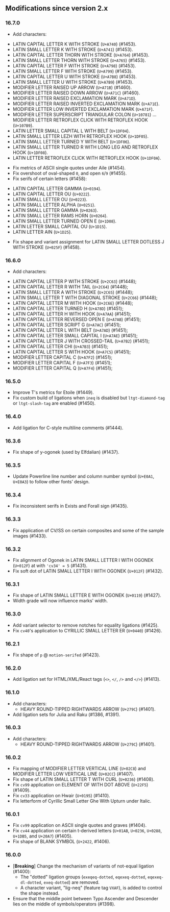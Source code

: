 ## Modifications since version 2.x

### 16.7.0

 * Add characters:
  - LATIN CAPITAL LETTER K WITH STROKE (`U+A740`) (#1453).
  - LATIN SMALL LETTER K WITH STROKE (`U+A741`) (#1453).
  - LATIN CAPITAL LETTER THORN WITH STROKE (`U+A764`) (#1453).
  - LATIN SMALL LETTER THORN WITH STROKE (`U+A765`) (#1453).
  - LATIN CAPITAL LETTER F WITH STROKE (`U+A798`) (#1453).
  - LATIN SMALL LETTER F WITH STROKE (`U+A799`) (#1453).
  - LATIN CAPITAL LETTER U WITH STROKE (`U+A7B8`) (#1453).
  - LATIN SMALL LETTER U WITH STROKE (`U+A7B9`) (#1453).
  - MODIFIER LETTER RAISED UP ARROW (`U+A71B`) (#1460).
  - MODIFIER LETTER RAISED DOWN ARROW (`U+A71C`) (#1460).
  - MODIFIER LETTER RAISED EXCLAMATION MARK (`U+A71D`).
  - MODIFIER LETTER RAISED INVERTED EXCLAMATION MARK (`U+A71E`).
  - MODIFIER LETTER LOW INVERTED EXCLAMATION MARK (`U+A71F`).
  - MODIFIER LETTER SUPERSCRIPT TRIANGULAR COLON (`U+10781`) ...  MODIFIER LETTER RETROFLEX CLICK WITH RETROFLEX HOOK (`U+107B9`).
  - LATIN LETTER SMALL CAPITAL L WITH BELT (`U+1DF04`).
  - LATIN SMALL LETTER LEZH WITH RETROFLEX HOOK (`U+1DF05`).
  - LATIN SMALL LETTER TURNED Y WITH BELT (`U+1DF06`).
  - LATIN SMALL LETTER TURNED R WITH LONG LEG AND RETROFLEX HOOK (`U+1DF08`).
  - LATIN LETTER RETROFLEX CLICK WITH RETROFLEX HOOK (`U+1DF0A`).
 * Fix metrics of ASCII single quotes under Aile (#1454).
 * Fix overshoot of oval-shaped `0`, and open `6`/`9` (#1455).
 * Fix serifs of certain letters (#1458):
  - LATIN CAPITAL LETTER GAMMA (`U+0194`).
  - LATIN CAPITAL LETTER OU (`U+0222`).
  - LATIN SMALL LETTER OU (`U+0223`).
  - LATIN SMALL LETTER ALPHA (`U+0251`).
  - LATIN SMALL LETTER GAMMA (`U+0263`).
  - LATIN SMALL LETTER RAMS HORN (`U+0264`).
  - LATIN SMALL LETTER TURNED OPEN E (`U+1D08`).
  - LATIN LETTER SMALL CAPITAL OU (`U+1D15`).
  - LATIN LETTER AIN (`U+1D25`).
 * Fix shape and variant assignment for LATIN SMALL LETTER DOTLESS J WITH STROKE (`U+025F`) (#1458).


### 16.6.0

 * Add characters:
  - LATIN CAPITAL LETTER P WITH STROKE (`U+2C63`) (#1448);
  - LATIN CAPITAL LETTER R WITH TAIL (`U+2C64`) (#1448);
  - LATIN SMALL LETTER A WITH STROKE (`U+2C65`) (#1448);
  - LATIN SMALL LETTER T WITH DIAGONAL STROKE (`U+2C66`) (#1448);
  - LATIN CAPITAL LETTER M WITH HOOK (`U+2C6E`) (#1448);
  - LATIN CAPITAL LETTER TURNED H (`U+A78D`) (#1451);
  - LATIN CAPITAL LETTER H WITH HOOK (`U+A7AA`) (#1451);
  - LATIN CAPITAL LETTER REVERSED OPEN E (`U+A7AB`) (#1451);
  - LATIN CAPITAL LETTER SCRIPT G (`U+A7AC`) (#1451);
  - LATIN CAPITAL LETTER L WITH BELT (`U+A7AD`) (#1451);
  - LATIN CAPITAL LETTER SMALL CAPITAL I (`U+A7AE`) (#1451);
  - LATIN CAPITAL LETTER J WITH CROSSED-TAIL (`U+A7B2`) (#1451);
  - LATIN CAPITAL LETTER CHI (`U+A7B3`) (#1451);
  - LATIN CAPITAL LETTER S WITH HOOK (`U+A7C5`) (#1451);
  - MODIFIER LETTER CAPITAL C (`U+A7F2`) (#1451);
  - MODIFIER LETTER CAPITAL F (`U+A7F3`) (#1451);
  - MODIFIER LETTER CAPITAL Q (`U+A7F4`) (#1451);


### 16.5.0

 * Improve T's metrics for Etoile (#1449).
 * Fix custom build of ligations when `ineq` is disabled but `ltgt-diamond-tag` or `ltgt-slash-tag` are enabled (#1450).


### 16.4.0

* Add ligation for C-style multiline comments (#1444).


### 16.3.6

 * Fix shape of y-ogonek (used by Elfdalian) (#1437).


### 16.3.5

 * Update Powerline line number and column number symbol (`U+E0A1`, `U+E0A3`) to follow other fonts’ design.


### 16.3.4

 * Fix inconsistent serifs in Exists and Forall sign (#1435).


### 16.3.3

 * Fix application of CV/SS on certain composites and some of the sample images (#1433).


### 16.3.2

 * Fix alignment of Ogonek in LATIN SMALL LETTER I WITH OGONEK (`U+012F`) at with `'cv34' = 5` (#1431).
 * Fix soft dot of LATIN SMALL LETTER I WITH OGONEK (`U+012F`) (#1432).


### 16.3.1

 * Fix shape of LATIN SMALL LETTER E WITH OGONEK (`U+0119`) (#1427).
 * Width grade will now influence marks' width.


### 16.3.0

 * Add variant selector to remove notches for equality ligations (#1425).
 * Fix `cv40`'s application to CYRILLIC SMALL LETTER ER (`U+0440`) (#1426).


### 16.2.1

 * Fix shape of `p` @ `motion-serifed` (#1423).


### 16.2.0

* Add ligation set for HTML/XML/React tags (`<>`, `</`, `/>` and `</>`) (#1413).


### 16.1.0

* Add characters:
  - HEAVY ROUND-TIPPED RIGHTWARDS ARROW (`U+279C`) (#1401).
* Add ligation sets for Julia and Raku (#1386, #1391).


### 16.0.3

* Add characters:
  - HEAVY ROUND-TIPPED RIGHTWARDS ARROW (`U+279C`) (#1401).


### 16.0.2

 * Fix mapping of MODIFIER LETTER VERTICAL LINE (`U+02C8`) and MODIFIER LETTER LOW VERTICAL LINE (`U+02CC`) (#1407).
 * Fix shape of LATIN SMALL LETTER T WITH CURL (`U+0236`) (#1408).
 * Fix `cv99` application on ELEMENT OF WITH DOT ABOVE (`U+22F5`) (#1409).
 * Fix `cv33` application on Hwair (`U+0195`) (#1410).
 * Fix letterform of Cyrillic Small Letter Ghe With Upturn under Italic.


### 16.0.1

 * Fix `cv99` application on ASCII single quotes and graves (#1404).
 * Fix `cv44` application on certain t-derived letters (`U+01AB`, `U+0236`, `U+0288`, `U+1DB5`, and `U+20A7`) (#1405).
 * Fix shape of BLANK SYMBOL (`U+2422`, #1406).


### 16.0.0

 * \[**Breaking**\] Change the mechanism of variants of not-equal ligation (#1400):
   - The "dotted" ligation groups (`exeqeq-dotted`, `eqexeq-dotted`, `eqexeq-dl-dotted`, `exeq-dotted`) are removed.
   - A character variant, "lig-neq" (feature tag `VXAF`), is added to control the shape instead.
 * Ensure that the middle point between Typo Ascender and Descender lies on the middle of symbols/operators (#1398).

